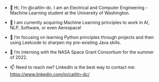 - 👋 Hi, I’m @caitlin-dc. I am an Electrical and Computer Engineering - Machine Learning student at the University of Washington.

- 👀 I am currently acquiring  Machine Learning principles to work in AI, NLP, Software, or even Aerospace!
      
- 🌱 I’m focusing on learning Python principles through projects and then using Leetcode to sharpen my pre-existing Java skills.

- 💞️ I’m interning with the NASA Space Grant Consortium for the summer of 2022.

- 📫 Need to reach me? LinkedIn is the best way to contact me: https://www.linkedin.com/in/caitlin-dc/

<!---
cdeshazocouchot/cdeshazocouchot is a ✨ special ✨ repository because its `README.md` (this file) appears on your GitHub profile.
You can click the Preview link to take a look at your changes.
--->
